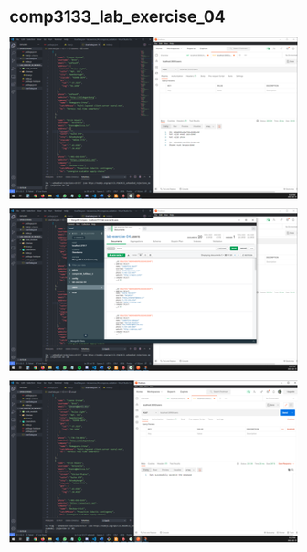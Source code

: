 # comp3133_lab_exercise_04

![](screenshots/Screenshot%202021-02-15%20182809.png)

![](screenshots/Screenshot%202021-02-15%20182845.png)

![](screenshots/Screenshot%202021-02-15%20183241.png)